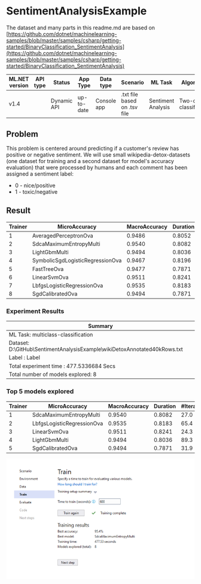 # SentimentAnalysisExample

The dataset and many parts in this readme.md are based on [https://github.com/dotnet/machinelearning-samples/blob/master/samples/csharp/getting-started/BinaryClassification_SentimentAnalysis](https://github.com/dotnet/machinelearning-samples/blob/master/samples/csharp/getting-started/BinaryClassification_SentimentAnalysis)

| ML.NET version | API type | Status| App Type | Data type | Scenario | ML Task | Algorithms |
|----------------|-------------------|-------------------------------|-------------|-----------|---------------------|---------------------------|-----------------------------|
| v1.4|   | Dynamic API | up-to-date | Console app | .txt file based on .tsv file | Sentiment Analysis | Two-class  classification | Linear Classification |

## Problem

This problem is centered around predicting if a customer's review has positive or negative sentiment. We will use small wikipedia-detox-datasets (one dataset for training and a second dataset for model's accuracy evaluation) that were processed by humans and each comment has been assigned a sentiment label: 
* 0 - nice/positive
* 1 - toxic/negative

## Result

| Trainer | MicroAccuracy | MacroAccuracy | Duration | #Iteration |
| --- | --- | --- | --- | --- |
|1 | AveragedPerceptronOva | 0.9486 | 0.8052| 29.7 | 1 |
|2 | SdcaMaximumEntropyMulti | 0.9540 | 0.8082 | 27.0| 2 |
|3 | LightGbmMulti | 0.9494 | 0.8036 | 89.3 | 3 |
|4 | SymbolicSgdLogisticRegressionOva | 0.9467 | 0.8196 | 29.5 | 4|
|5 | FastTreeOva | 0.9477 | 0.7871 | 180.4 | 5 |
|6 | LinearSvmOva | 0.9511 | 0.8241 |24.3 | 6 |
|7 | LbfgsLogisticRegressionOva | 0.9535 | 0.8183| 65.4 | 7|
|8 | SgdCalibratedOva | 0.9494 | 0.7871 | 31.9 | 8|

### Experiment Results

|                                                     Summary                                                    |
|----------------------------------------------------------------------------------------------------------------|
|ML Task: multiclass-classification                                                                              |
|Dataset: D:\GitHub\SentimentAnalysisExample\wikiDetoxAnnotated40kRows.txt                                       |
|Label : Label                                                                                                   |
|Total experiment time : 477.5336684 Secs                                                                        |
|Total number of models explored: 8                                                                              |

### Top 5 models explored 

| Trainer | MicroAccuracy | MacroAccuracy | Duration | #Iteration |
| --- | --- | --- | --- | --- |
|1 | SdcaMaximumEntropyMulti | 0.9540 | 0.8082 | 27.0 | 1 |
|2 | LbfgsLogisticRegressionOva | 0.9535 | 0.8183 | 65.4 | 2 |
|3 | LinearSvmOva | 0.9511 | 0.8241 | 24.3 | 3 |
|4 | LightGbmMulti | 0.9494 | 0.8036 | 89.3 | 4 |
|5 | SgdCalibratedOva | 0.9494 | 0.7871 | 31.9 | 5 |

![](img/capture-1.png)

